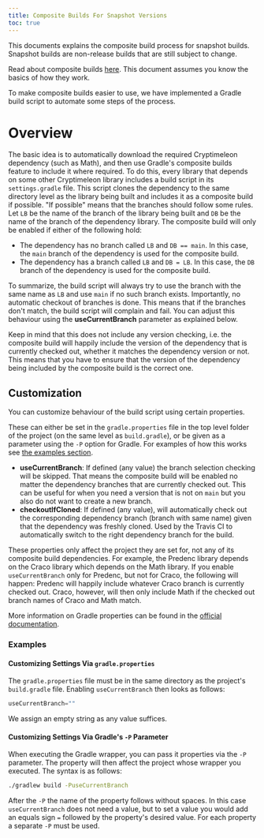 ```yaml
---
title: Composite Builds For Snapshot Versions
toc: true
---
```


This documents explains the composite build process for snapshot builds.
Snapshot builds are non-release builds that are still subject to change.

Read about composite builds [here](https://docs.gradle.org/6.4.1/userguide/composite_builds.html).
This document assumes you know the basics of how they work.

To make composite builds easier to use, we have implemented a Gradle build script to automate some steps of the process.

# Overview
The basic idea is to automatically download the required Cryptimeleon dependency (such as Math), and then use Gradle's composite builds feature to include it where required.
To do this, every library that depends on some other Cryptimeleon library includes a build script in its `settings.gradle` file.
This script clones the dependency to the same directory level as the library being built and includes it as a composite build if possible.
"If possible" means that the branches should follow some rules. Let `LB` be the name of the branch of the library being built and `DB` be the name of the branch of the dependency library. The composite build will only be enabled if either of the following hold:

- The dependency has no branch called `LB` and `DB == main`. In this case, the `main` branch of the dependency is used for the composite build.
- The dependency has a branch called `LB` and `DB = LB`. In this case, the `DB` branch of the dependency is used for the composite build.

To summarize, the build script will always try to use the branch with the same name as `LB` and use `main` if no such branch exists.
Importantly, no automatic checkout of branches is done. 
This means that if the branches don't match, the build script will complain and fail. 
You can adjust this behaviour using the **useCurrentBranch** parameter as explained below.

Keep in mind that this does not include any version checking, i.e. the composite build will happily include the version of the dependency that is currently checked out, whether it matches the dependency version or not.
This means that you have to ensure that the version of the dependency being included by the composite build is the correct one.

## Customization
You can customize behaviour of the build script using certain properties.

These can either be set in the `gradle.properties` file in the top level folder of the project (on the same level as `build.gradle`), or be given as a parameter using the `-P` option for Gradle.
For examples of how this works see [the examples section](#examples).

- **useCurrentBranch**: If defined (any value) the branch selection checking will be skipped. 
    That means the composite build will be enabled no matter the dependency branches that are currently checked out.
    This can be useful for when you need a version that is not on `main` but you also do not want to create a new branch.
- **checkoutIfCloned**: If defined (any value), will automatically check out the corresponding
    dependency branch (branch with same name) given that the dependency was freshly cloned.
    Used by the Travis CI to automatically switch to the right dependency branch for the build.

These properties only affect the project they are set for, not any of its composite build dependencies.
For example, the Predenc library depends on the Craco library which depends on the Math library.
If you enable `useCurrentBranch` only for Predenc, but not for Craco, the following will happen:
Predenc will happily include whatever Craco branch is currently checked out.
Craco, however, will then only include Math if the checked out branch names of Craco and Math match.

More information on Gradle properties can be found in the [official documentation](https://docs.gradle.org/current/userguide/build_environment.html#sec:gradle_configuration_properties).

### Examples

#### Customizing Settings Via `gradle.properties`
The `gradle.properties` file must be in the same directory as the project's `build.gradle` file.
Enabling `useCurrentBranch` then looks as follows:
```groovy
useCurrentBranch=""
```
We assign an empty string as any value suffices.

#### Customizing Settings Via Gradle's `-P` Parameter
When executing the Gradle wrapper, you can pass it properties via the `-P` parameter.
The property will then affect the project whose wrapper you executed.
The syntax is as follows:
```bash
./gradlew build -PuseCurrentBranch
```
After the `-P` the name of the property follows without spaces.
In this case `useCurrentBranch` does not need a value, but to set a value you would add an equals sign `=` followed by the property's desired value.
For each property a separate `-P` must be used.
